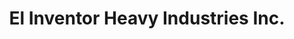 ---
title: "El Inventor Heavy Industries Inc."
url: /pasig/el-inventor-heavy-industries-inc/
shop: storage rental
---